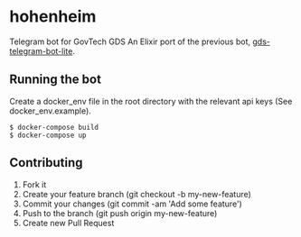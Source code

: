 # hohenheim

Telegram bot for GovTech GDS
An Elixir port of the previous bot, [gds-telegram-bot-lite](https://github.com/phaelar/gds-telegram-bot-lite).

## Running the bot
Create a docker_env file in the root directory with the relevant api keys (See docker_env.example).
```
$ docker-compose build
$ docker-compose up
```
## Contributing

1. Fork it
2. Create your feature branch (git checkout -b my-new-feature)
3. Commit your changes (git commit -am 'Add some feature')
4. Push to the branch (git push origin my-new-feature)
5. Create new Pull Request
